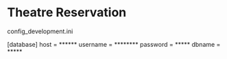 # Theatre Reservation

config_development.ini

[database]
host = ******
username = ********
password = *****
dbname =  *****